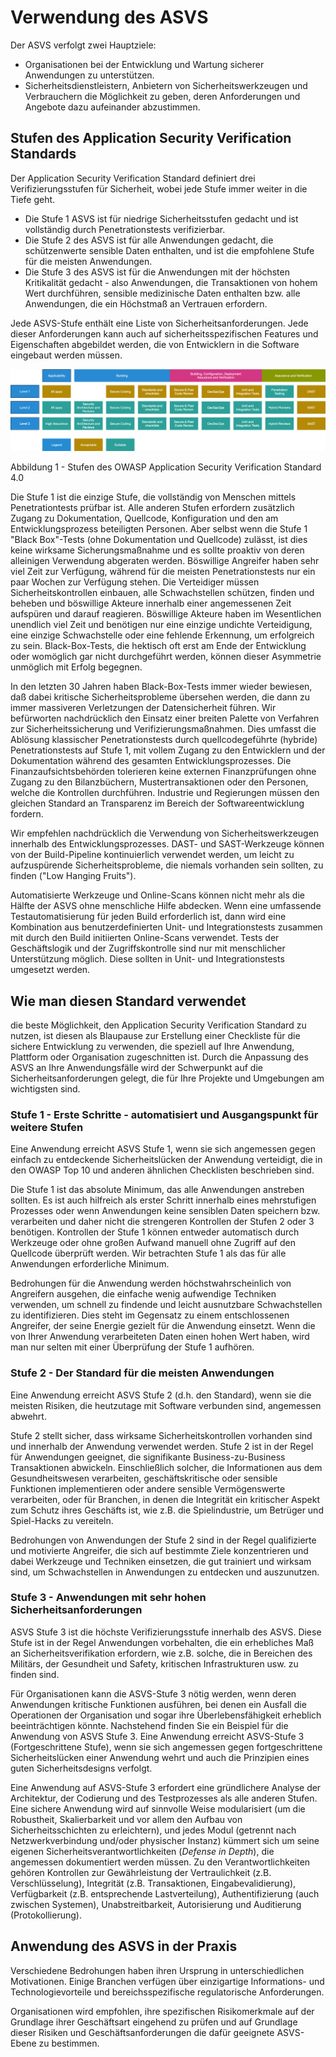 # Verwendung des ASVS

Der ASVS verfolgt zwei Hauptziele:

* Organisationen bei der Entwicklung und Wartung sicherer Anwendungen zu unterstützen.
* Sicherheitsdienstleistern, Anbietern von Sicherheitswerkzeugen und Verbrauchern die Möglichkeit zu geben, deren Anforderungen und Angebote dazu aufeinander abzustimmen.

## Stufen des Application Security Verification Standards

Der Application Security Verification Standard definiert drei Verifizierungsstufen für Sicherheit, wobei jede Stufe immer weiter in die Tiefe geht.

* Die Stufe 1 ASVS ist für niedrige Sicherheitsstufen gedacht und ist vollständig durch Penetrationstests verifizierbar.
* Die Stufe 2 des ASVS ist für alle Anwendungen gedacht, die schützenwerte sensible Daten enthalten, und ist die empfohlene Stufe für die meisten Anwendungen.
* Die Stufe 3 des ASVS ist für die Anwendungen mit der höchsten Kritikalität gedacht - also Anwendungen, die Transaktionen von hohem Wert durchführen, sensible medizinische Daten enthalten bzw. alle Anwendungen, die ein Höchstmaß an Vertrauen erfordern.

Jede ASVS-Stufe enthält eine Liste von Sicherheitsanforderungen. Jede dieser Anforderungen kann auch auf sicherheitsspezifischen Features und Eigenschaften abgebildet werden, die von Entwicklern in die Software eingebaut werden müssen.

![ASVS Stufen](https://raw.githubusercontent.com/OWASP/ASVS/master/4.0/images/asvs_40_levels.png "ASVS Stufen")

Abbildung 1 - Stufen des OWASP Application Security Verification Standard 4.0

Die Stufe 1 ist die einzige Stufe, die vollständig von Menschen mittels Penetrationtests prüfbar ist. Alle anderen Stufen erfordern zusätzlich Zugang zu Dokumentation, Quellcode, Konfiguration und den am Entwicklungsprozess beteiligten Personen. Aber selbst wenn die Stufe 1 "Black Box"-Tests (ohne Dokumentation und Quellcode) zulässt, ist dies keine wirksame Sicherungsmaßnahme und es sollte proaktiv von deren alleinigen Verwendung abgeraten werden. Böswillige Angreifer haben sehr viel Zeit zur Verfügung, während für die meisten Penetrationstests nur ein paar Wochen zur Verfügung stehen. Die Verteidiger müssen Sicherheitskontrollen einbauen, alle Schwachstellen schützen, finden und beheben und böswillige Akteure innerhalb einer angemessenen Zeit aufspüren und darauf reagieren. Böswillige Akteure haben im Wesentlichen unendlich viel Zeit und benötigen nur eine einzige undichte Verteidigung, eine einzige Schwachstelle oder eine fehlende Erkennung, um erfolgreich zu sein. Black-Box-Tests, die hektisch oft erst am Ende der Entwicklung oder womöglich gar nicht durchgeführt werden, können dieser Asymmetrie unmöglich mit Erfolg begegnen.

In den letzten 30 Jahren haben Black-Box-Tests immer wieder bewiesen, daß dabei kritische Sicherheitsprobleme übersehen werden, die dann zu immer massiveren Verletzungen der Datensicherheit führen. Wir befürworten nachdrücklich den Einsatz einer breiten Palette von Verfahren zur Sicherheitssicherung und Verifizierungsmaßnahmen. Dies umfasst die Ablösung klassischer Penetrationstests durch quellcodegeführte (hybride) Penetrationstests auf Stufe 1, mit vollem Zugang zu den Entwicklern und der Dokumentation während des gesamten Entwicklungsprozesses. Die Finanzaufsichtsbehörden tolerieren keine externen Finanzprüfungen ohne Zugang zu den Bilanzbüchern, Mustertransaktionen oder den Personen, welche die Kontrollen durchführen. Industrie und Regierungen müssen den gleichen Standard an Transparenz im Bereich der Softwareentwicklung fordern.

Wir empfehlen nachdrücklich die Verwendung von Sicherheitswerkzeugen innerhalb des Entwicklungsprozesses. DAST- und SAST-Werkzeuge können von der Build-Pipeline kontinuierlich verwendet werden, um leicht zu aufzuspürende Sicherheitsprobleme, die niemals vorhanden sein sollten, zu finden ("Low Hanging Fruits").

Automatisierte Werkzeuge und Online-Scans können nicht mehr als die Hälfte der ASVS ohne menschliche Hilfe abdecken. Wenn eine umfassende Testautomatisierung für jeden Build erforderlich ist, dann wird eine Kombination aus benutzerdefinierten Unit- und Integrationstests zusammen mit durch den Build initiierten Online-Scans verwendet. Tests der Geschäftslogik und der Zugriffskontrolle sind nur mit menschlicher Unterstützung möglich. Diese sollten in Unit- und Integrationstests umgesetzt werden.

## Wie man diesen Standard verwendet

die beste Möglichkeit, den Application Security Verification Standard zu nutzen, ist diesen als Blaupause zur Erstellung einer Checkliste für die sichere Entwicklung zu verwenden, die speziell auf Ihre Anwendung, Plattform oder Organisation zugeschnitten ist. Durch die Anpassung des ASVS an Ihre Anwendungsfälle wird der Schwerpunkt auf die Sicherheitsanforderungen gelegt, die für Ihre Projekte und Umgebungen am wichtigsten sind.

### Stufe 1 - Erste Schritte - automatisiert und Ausgangspunkt für weitere Stufen

Eine Anwendung erreicht ASVS Stufe 1, wenn sie sich angemessen gegen einfach zu entdeckende Sicherheitslücken der Anwendung verteidigt, die in den OWASP Top 10 und anderen ähnlichen Checklisten beschrieben sind.

Die Stufe 1 ist das absolute Minimum, das alle Anwendungen anstreben sollten. Es ist auch hilfreich als erster Schritt innerhalb eines mehrstufigen Prozesses oder wenn Anwendungen keine sensiblen Daten speichern bzw. verarbeiten und daher nicht die strengeren Kontrollen der Stufen 2 oder 3 benötigen. Kontrollen der Stufe 1 können entweder automatisch durch Werkzeuge oder ohne großen Aufwand manuell ohne Zugriff auf den Quellcode überprüft werden. Wir betrachten Stufe 1 als das für alle Anwendungen erforderliche Minimum.

Bedrohungen für die Anwendung werden höchstwahrscheinlich von Angreifern ausgehen, die einfache wenig aufwendige Techniken verwenden, um schnell zu findende und leicht ausnutzbare Schwachstellen zu identifizieren. Dies steht im Gegensatz zu einem entschlossenen Angreifer, der seine Energie gezielt für die Anwendung einsetzt. Wenn die von Ihrer Anwendung verarbeiteten Daten einen hohen Wert haben, wird man nur selten mit einer Überprüfung der Stufe 1 aufhören.

### Stufe 2 - Der Standard für die meisten Anwendungen

Eine Anwendung erreicht ASVS Stufe 2 (d.h. den Standard), wenn sie die meisten Risiken, die heutzutage mit Software verbunden sind, angemessen abwehrt.

Stufe 2 stellt sicher, dass wirksame Sicherheitskontrollen vorhanden sind und innerhalb der Anwendung verwendet werden. Stufe 2 ist in der Regel für Anwendungen geeignet, die signifikante Business-zu-Business Transaktionen abwickeln. Einschließlich solcher, die Informationen aus dem Gesundheitswesen verarbeiten, geschäftskritische oder sensible Funktionen implementieren oder andere sensible Vermögenswerte verarbeiten, oder für Branchen, in denen die Integrität ein kritischer Aspekt zum Schutz ihres Geschäfts ist, wie z.B. die Spielindustrie, um Betrüger und Spiel-Hacks zu vereiteln.

Bedrohungen von Anwendungen der Stufe 2 sind in der Regel qualifizierte und motivierte Angreifer, die sich auf bestimmte Ziele konzentrieren und dabei Werkzeuge und Techniken einsetzen, die gut trainiert und wirksam sind, um Schwachstellen in Anwendungen zu entdecken und auszunutzen.

### Stufe 3 - Anwendungen mit sehr hohen Sicherheitsanforderungen

ASVS Stufe 3 ist die höchste Verifizierungsstufe innerhalb des ASVS. Diese Stufe ist in der Regel Anwendungen vorbehalten, die ein erhebliches Maß an Sicherheitsverifikation erfordern, wie z.B. solche, die in Bereichen des Militärs, der Gesundheit und Safety, kritischen Infrastrukturen usw. zu finden sind.

Für Organisationen kann die ASVS-Stufe 3 nötig werden, wenn deren Anwendungen kritische Funktionen ausführen, bei denen ein Ausfall die Operationen der Organisation und sogar ihre Überlebensfähigkeit erheblich beeinträchtigen könnte. Nachstehend finden Sie ein Beispiel für die Anwendung von ASVS Stufe 3. Eine Anwendung erreicht ASVS-Stufe 3 (Fortgeschrittene Stufe), wenn sie sich angemessen gegen fortgeschrittene Sicherheitslücken einer Anwendung wehrt und auch die Prinzipien eines guten Sicherheitsdesigns verfolgt.

Eine Anwendung auf ASVS-Stufe 3 erfordert eine gründlichere Analyse der Architektur, der Codierung und des Testprozesses als alle anderen Stufen. Eine sichere Anwendung wird auf sinnvolle Weise modularisiert (um die Robustheit, Skalierbarkeit und vor allem den Aufbau von Sicherheitsschichten zu erleichtern), und jedes Modul (getrennt nach Netzwerkverbindung und/oder physischer Instanz) kümmert sich um seine eigenen Sicherheitsverantwortlichkeiten (_Defense in Depth_), die angemessen dokumentiert werden müssen. Zu den Verantwortlichkeiten gehören Kontrollen zur Gewährleistung der Vertraulichkeit (z.B. Verschlüsselung), Integrität (z.B. Transaktionen, Eingabevalidierung), Verfügbarkeit (z.B. entsprechende Lastverteilung), Authentifizierung (auch zwischen Systemen), Unabstreitbarkeit, Autorisierung und Auditierung (Protokollierung).

## Anwendung des ASVS in der Praxis

Verschiedene Bedrohungen haben ihren Ursprung in unterschiedlichen Motivationen. Einige Branchen verfügen über einzigartige Informations- und Technologievorteile und bereichsspezifische regulatorische Anforderungen.

Organisationen wird empfohlen, ihre spezifischen Risikomerkmale auf der Grundlage ihrer Geschäftsart eingehend zu prüfen und auf Grundlage dieser Risiken und Geschäftsanforderungen die dafür geeignete ASVS-Ebene zu bestimmen.
